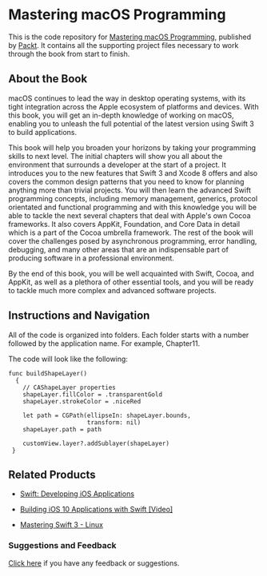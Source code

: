 # Mastering macOS Programming

This is the code repository for [Mastering macOS Programming](https://www.packtpub.com/application-development/mastering-macos-programming?utm_source=github&utm_medium=repository&utm_campaign=9781786461698), published by [Packt](https://www.packtpub.com/?utm_source=github). 
It contains all the supporting project files necessary to work through the book from start to finish.

## About the Book
macOS continues to lead the way in desktop operating systems, with its tight integration across the Apple ecosystem of platforms and devices. With this book, you will get an in-depth knowledge of working on macOS, enabling you to unleash the full potential of the latest version using Swift 3 to build applications.

This book will help you broaden your horizons by taking your programming skills to next level. The initial chapters will show you all about the environment that surrounds a developer at the start of a project. It introduces you to the new features that Swift 3 and Xcode 8 offers and also covers the common design patterns that you need to know for planning anything more than trivial projects. You will then learn the advanced Swift programming concepts, including memory management, generics, protocol orientated and functional programming and with this knowledge you will be able to tackle the next several chapters that deal with Apple's own Cocoa frameworks. It also covers AppKit, Foundation, and Core Data in detail which is a part of the Cocoa umbrella framework. The rest of the book will cover the challenges posed by asynchronous programming, error handling, debugging, and many other areas that are an indispensable part of producing software in a professional environment.

By the end of this book, you will be well acquainted with Swift, Cocoa, and AppKit, as well as a plethora of other essential tools, and you will be ready to tackle much more complex and advanced software projects.

## Instructions and Navigation
All of the code is organized into folders. Each folder starts with a number followed by the application name. For example, Chapter11.


The code will look like the following:
```
func buildShapeLayer() 
  { 
    // CAShapeLayer properties 
    shapeLayer.fillColor = .transparentGold 
    shapeLayer.strokeColor = .niceRed 

    let path = CGPath(ellipseIn: shapeLayer.bounds, 
                      transform: nil) 
    shapeLayer.path = path 

    customView.layer?.addSublayer(shapeLayer) 
 } 
```



## Related Products
* [Swift: Developing iOS Applications](https://www.packtpub.com/virtualization-and-cloud/swift-developing-ios-applications?utm_source=github&utm_medium=repository&utm_campaign=9781787120242)

* [Building iOS 10 Applications with Swift [Video]](https://www.packtpub.com/application-development/building-ios-10-applications-swift-video?utm_source=github&utm_medium=repository&utm_campaign=9781785880988)

* [Mastering Swift 3 - Linux](https://www.packtpub.com/application-development/mastering-swift-3-linux?utm_source=github&utm_medium=repository&utm_campaign=9781786461414)

### Suggestions and Feedback
[Click here](https://docs.google.com/forms/d/e/1FAIpQLSe5qwunkGf6PUvzPirPDtuy1Du5Rlzew23UBp2S-P3wB-GcwQ/viewform) if you have any feedback or suggestions.
